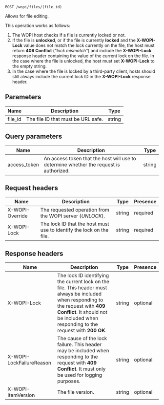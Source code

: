`POST /wopi/files/(file_id)`

Allows for file editing.

This operation works as follows:

1. The WOPI host checks if a file is currently locked or not.
2. If the file is **unlocked**, or if the file is currently **locked** and the **X-WOPI-Lock** value does not match the lock currently on the file, the host must return **409 Conflict** (*"lock mismatch"*) and include the **X-WOPI-Lock** response header containing the value of the current lock on the file. In the case where the file is unlocked, the host must set **X-WOPI-Lock** to the empty string.
3. In the case where the file is locked by a third-party client, hosts should still always include the current lock ID in the **X-WOPI-Lock** response header.

## Parameters

| Name     | Description                        | Type   |
| -------- | ---------------------------------- | ------ |
| file\_id | The file ID that must be URL safe. | string |

## Query parameters

| Name          | Description                                                                            | Type   |
| ------------- | -------------------------------------------------------------------------------------- | ------ |
| access\_token | An access token that the host will use to determine whether the request is authorized. | string |

## Request headers

| Name            | Description                                                          | Type   | Presence |
| --------------- | -------------------------------------------------------------------- | ------ | -------- |
| X-WOPI-Override | The requested operation from the WOPI server (*UNLOCK*).             | string | required |
| X-WOPI-Lock     | The lock ID that the host must use to identify the lock on the file. | string | required |

## Response headers

| Name                     | Description                                                                                                                                                                                                               | Type   | Presence |
| ------------------------ | ------------------------------------------------------------------------------------------------------------------------------------------------------------------------------------------------------------------------- | ------ | -------- |
| X-WOPI-Lock              | The lock ID identifying the current lock on the file. This header must always be included when responding to the request with **409 Conflict**. It should not be included when responding to the request with **200 OK**. | string | optional |
| X-WOPI-LockFailureReason | The cause of the lock failure. This header may be included when responding to the request with **409 Conflict**. It must only be used for logging purposes.                                                               | string | optional |
| X-WOPI-ItemVersion       | The file version.                                                                                                                                                                                                         | string | optional |
